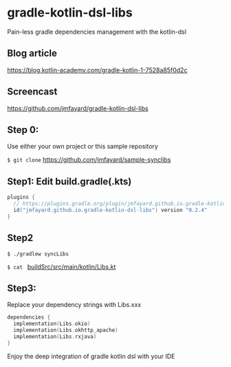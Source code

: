 # gradle-kotlin-dsl-libs


Pain-less gradle dependencies management with the kotlin-dsl

Blog article
---

https://blog.kotlin-academy.com/gradle-kotlin-1-7528a85f0d2c

Screencast 
---

https://github.com/jmfayard/gradle-kotlin-dsl-libs


Step 0: 
---

Use either your own project or this  sample repository

`$ git clone` https://github.com/jmfayard/sample-synclibs



Step1: Edit build.gradle(.kts)
---- 

```groovy
plugins {
  // https://plugins.gradle.org/plugin/jmfayard.github.io.gradle-kotlin-dsl-libs
  id("jmfayard.github.io.gradle-kotlin-dsl-libs") version "0.2.4"
}
```



Step2
----


`$ ./gradlew syncLibs`

`$ cat ` [buildSrc/src/main/kotlin/Libs.kt](https://github.com/jmfayard/sample-synclibs/blob/0054d42685ca50638c2e05670426b30323d7f6a8/buildSrc/src/main/java/Libs.kt)


Step3: 
----

Replace your dependency strings with Libs.xxx

```kotlin
dependencies {
  implementation(Libs.okio)
  implementation(Libs.okhttp_apache)
  implementation(Libs.rxjava)
}
```

Enjoy the deep integration of gradle kotlin dsl with your IDE





